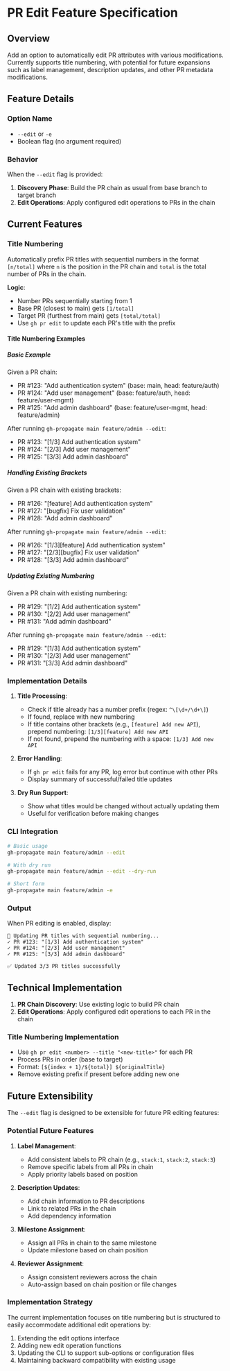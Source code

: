 # PR Edit Feature Specification

## Overview

Add an option to automatically edit PR attributes with various modifications. Currently supports title numbering, with potential for future expansions such as label management, description updates, and other PR metadata modifications.

## Feature Details

### Option Name

- `--edit` or `-e`
- Boolean flag (no argument required)

### Behavior

When the `--edit` flag is provided:

1. **Discovery Phase**: Build the PR chain as usual from base branch to target branch
2. **Edit Operations**: Apply configured edit operations to PRs in the chain

## Current Features

### Title Numbering

Automatically prefix PR titles with sequential numbers in the format `[n/total]` where `n` is the position in the PR chain and `total` is the total number of PRs in the chain.

**Logic**:

- Number PRs sequentially starting from 1
- Base PR (closest to main) gets `[1/total]`
- Target PR (furthest from main) gets `[total/total]`
- Use `gh pr edit` to update each PR's title with the prefix

#### Title Numbering Examples

##### Basic Example

Given a PR chain:

- PR #123: "Add authentication system" (base: main, head: feature/auth)
- PR #124: "Add user management" (base: feature/auth, head: feature/user-mgmt)
- PR #125: "Add admin dashboard" (base: feature/user-mgmt, head: feature/admin)

After running `gh-propagate main feature/admin --edit`:

- PR #123: "[1/3] Add authentication system"
- PR #124: "[2/3] Add user management"
- PR #125: "[3/3] Add admin dashboard"

##### Handling Existing Brackets

Given a PR chain with existing brackets:

- PR #126: "[feature] Add authentication system"
- PR #127: "[bugfix] Fix user validation"
- PR #128: "Add admin dashboard"

After running `gh-propagate main feature/admin --edit`:

- PR #126: "[1/3][feature] Add authentication system"
- PR #127: "[2/3][bugfix] Fix user validation"
- PR #128: "[3/3] Add admin dashboard"

##### Updating Existing Numbering

Given a PR chain with existing numbering:

- PR #129: "[1/2] Add authentication system"
- PR #130: "[2/2] Add user management"
- PR #131: "Add admin dashboard"

After running `gh-propagate main feature/admin --edit`:

- PR #129: "[1/3] Add authentication system"
- PR #130: "[2/3] Add user management"
- PR #131: "[3/3] Add admin dashboard"

### Implementation Details

1. **Title Processing**:
    - Check if title already has a number prefix (regex: `^\[\d+/\d+\]`)
    - If found, replace with new numbering
    - If title contains other brackets (e.g., `[feature] Add new API`), prepend numbering: `[1/3][feature] Add new API`
    - If not found, prepend the numbering with a space: `[1/3] Add new API`

2. **Error Handling**:
    - If `gh pr edit` fails for any PR, log error but continue with other PRs
    - Display summary of successful/failed title updates

3. **Dry Run Support**:
    - Show what titles would be changed without actually updating them
    - Useful for verification before making changes

### CLI Integration

```bash
# Basic usage
gh-propagate main feature/admin --edit

# With dry run
gh-propagate main feature/admin --edit --dry-run

# Short form
gh-propagate main feature/admin -e
```

### Output

When PR editing is enabled, display:

```
🔢 Updating PR titles with sequential numbering...
✓ PR #123: "[1/3] Add authentication system"
✓ PR #124: "[2/3] Add user management"
✓ PR #125: "[3/3] Add admin dashboard"

✅ Updated 3/3 PR titles successfully
```

## Technical Implementation

1. **PR Chain Discovery**: Use existing logic to build PR chain
2. **Edit Operations**: Apply configured edit operations to each PR in the chain

### Title Numbering Implementation

- Use `gh pr edit <number> --title "<new-title>"` for each PR
- Process PRs in order (base to target)
- Format: `[${index + 1}/${total}] ${originalTitle}`
- Remove existing prefix if present before adding new one

## Future Extensibility

The `--edit` flag is designed to be extensible for future PR editing features:

### Potential Future Features

1. **Label Management**:
    - Add consistent labels to PR chain (e.g., `stack:1`, `stack:2`, `stack:3`)
    - Remove specific labels from all PRs in chain
    - Apply priority labels based on position

2. **Description Updates**:
    - Add chain information to PR descriptions
    - Link to related PRs in the chain
    - Add dependency information

3. **Milestone Assignment**:
    - Assign all PRs in chain to the same milestone
    - Update milestone based on chain position

4. **Reviewer Assignment**:
    - Assign consistent reviewers across the chain
    - Auto-assign based on chain position or file changes

### Implementation Strategy

The current implementation focuses on title numbering but is structured to easily accommodate additional edit operations by:

1. Extending the edit options interface
2. Adding new edit operation functions
3. Updating the CLI to support sub-options or configuration files
4. Maintaining backward compatibility with existing usage
